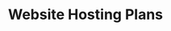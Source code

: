 ---
title: "Website Hosting Plans"
subtitle: ""
# meta description
description: "Bennell IT offers competitive web hosting plans suitable for various needs. Check out our pricing below."
draft: false
layout: "pricing"

# pricing item
pricing_list:
  - name: "500MB Plan"
    currency: "$"
    price: "150"
    price_per: "Yearly"
    info: "Best for Small Individuals"
    recommended: false
    services:
      - "500MB Space"
      - "100% CPU"
      - "1GB RAM"
    button:
      enable: true
      label: "Get started"
      link: "contact/"

  - name: "1GB Plan"
    currency: "$"
    price: "153"
    price_per: "Yearly"
    info: "Ideal for Growing Users"
    recommended: false
    services:
      - "1GB Space"
      - "100% CPU"
      - "1GB RAM"
    button:
      enable: true
      label: "Get started"
      link: "contact/"

  - name: "2GB Plan"
    currency: "$"
    price: "159"
    price_per: "Yearly"
    info: "For Medium-Sized Websites"
    recommended: true
    services:
      - "2GB Space"
      - "100% CPU"
      - "1GB RAM"
    button:
      enable: true
      label: "Get started"
      link: "contact/"

  - name: "5GB Plan"
    currency: "$"
    price: "201"
    price_per: "Yearly"
    info: "Perfect for High-Traffic Websites"
    recommended: false
    services:
      - "5GB Space"
      - "200% CPU"
      - "2GB RAM"
    button:
      enable: true
      label: "Get started"
      link: "contact/"

  - name: "10GB Plan"
    currency: "$"
    price: "231"
    price_per: "Yearly"
    info: "Best for Large Businesses"
    recommended: false
    services:
      - "10GB Space"
      - "200% CPU"
      - "2GB RAM"
    button:
      enable: true
      label: "Get started"
      link: "contact/"

  - name: "15GB Plan"
    currency: "$"
    price: "297"
    price_per: "Yearly"
    info: "For Enterprises with High Demands"
    recommended: false
    services:
      - "15GB Space"
      - "300% CPU"
      - "4GB RAM"
    button:
      enable: true
      label: "Get started"
      link: "contact/"

  - name: "25GB Plan"
    currency: "$"
    price: "381"
    price_per: "Yearly"
    info: "For Large-Scale Projects"
    recommended: false
    services:
      - "25GB Space"
      - "300% CPU"
      - "6GB RAM"
    button:
      enable: true
      label: "Get started"
      link: "contact/"

# features_box
# features_box
features_box:
  enable: true
  features_box_item:
  - icon: "fas fa-phone-alt"
    title: "Local Support"
    content: "You can contact our Australian technical support team by email or phone."

  - icon: "fas fa-lock"
    title: "FREE SSL Certificates"
    content: "Secure the connection to your website, email, and FTP using free SSL certificates issued by Comodo and automatically installed by cPanel."

  - icon: "fas fa-check-circle"
    title: "99.9% Uptime Guarantee"
    content: "We guarantee high availability for your website backed by a written service level agreement."

  - icon: "fas fa-rocket"
    title: "Application Caching"
    content: "Our hosting environment is optimized for WordPress and Magento with in-built caching."

  - icon: "fas fa-cloud-upload-alt"
    title: "Hourly Backups"
    content: "Your data will be backed up by Acronis Cloud Backup and will be available to restore at any time."

  - icon: "fas fa-envelope-open-text"
    title: "Outbound Spam Filtering"
    content: "SpamExperts outbound spam and virus filtering helps to prevent email server blacklisting."

  - icon: "fas fa-shield-alt"
    title: "Fortinet Hardware Firewall"
    content: "Continuous protection that inspects every packet before it reaches your hosting server."

  - icon: "fas fa-infinity"
    title: "Unlimited Bandwidth"
    content: "Enjoy unlimited bandwidth for seamless website performance."

  - icon: "fas fa-database"
    title: "Unlimited MariaDB Databases"
    content: "Create as many databases as your projects require with no additional costs."

  - icon: "fas fa-plus-square"
    title: "Unlimited Addon Domains"
    content: "Host multiple websites under one account without any restrictions."

  - icon: "fas fa-sitemap"
    title: "Unlimited Subdomains"
    content: "Create unlimited subdomains to organize your web projects effectively."

  - icon: "fas fa-paper-plane"
    title: "500 Emails Per Hour"
    content: "Send up to 500 emails per hour to stay connected with your clients."

  - icon: "fas fa-user-tie"
    title: "Unlimited Email Accounts"
    content: "Create unlimited email accounts to manage your business communications."

  - icon: "fas fa-tachometer-alt"
    title: "4,000KB/s Disk I/O Speed"
    content: "Experience fast data processing with our high disk I/O speeds."

  - icon: "fas fa-cogs"
    title: "300,000 Inode Limit"
    content: "Manage up to 300,000 inodes to support your hosting needs."


# faq
faq:
  enable: true
  section: "faq"


# call_to_action
call_to_action:
  enable : true
  title : "Need a larger plan?"
  image : "images/vector.svg"
  content: "At Bennell IT, we offer secure and scalable web hosting solutions designed to meet your business needs. Experience fast loading times, 24/7 support, and hassle-free management. Contact us to find the perfect plan for your business."
  button:
    enable : true
    label : "Contact Us"
    link : "contact/"
---